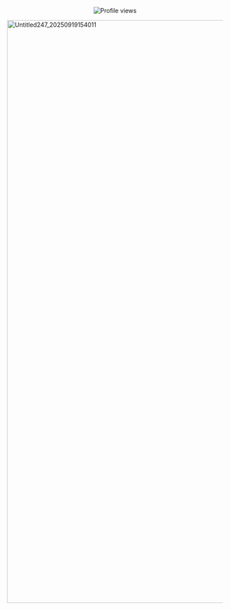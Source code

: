 <p align="center">
  <img src="https://komarev.com/ghpvc/?username=Iimbus&label=drifters&color=95B8A0&style=flat" alt="Profile views"/>
</p>

<img width="1914" height="1359" alt="Untitled247_20250919154011" src="https://github.com/user-attachments/assets/ae4d73f7-bcb6-4b84-9ac7-9c147a52ad01" />

<!--
[e](https://docs.google.com/document/d/1FufzyW8OAQeWEjzJEuRBnlB9mAhXNfd1S8X5p0WMMqg/edit?tab=t.0) -->

